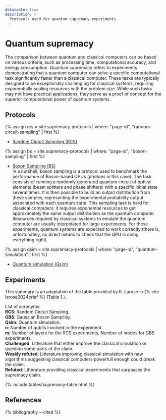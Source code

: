 ```yaml
---
datatable: true
description: >
  Protocols used for quantum supremacy experiments
---
```


# Quantum supremacy

The comparison between quantum and classical computers can be based on various criteria, such as processing time, computational accuracy, and energy consumption. Quantum supremacy refers to experiments demonstrating that a quantum computer can solve a specific computational task significantly faster than a classical computer. These tasks are typically designed to be exceptionally challenging for classical systems, requiring exponentially scaling resources with the problem size. While such tasks may not have practical applications, they serve as a proof of concept for the superior computational power of quantum systems.

## Protocols

{% assign rcs = site.supremacy-protocols | where: "page-id", "random-circuit-sampling" | first %}
- <a href="{{ rcs.url | prepend: site.baseurl }}">Random Circuit Sampling (RCS)</a>

{% assign bs = site.supremacy-protocols | where: "page-id", "boson-sampling" | first %}
- <a href="{{ bs.url | prepend: site.baseurl }}">Boson Sampling (BS)</a>\
In a nutshell, boson sampling is a protocol used to benchmark the performance of Boson-based QPUs (photons in this case). The task consists of running a randomly generated quantum circuit of optical elements (beam splitters and phase shifters) with a specific initial state several times. It is then possible to build an output distribution from these samples, representing the experimental probability output associated with each quantum state. This sampling task is hard for classical computers: it requires exponential resources to get approximately the same output distribution as the quantum computer. Resources required by classical systems to emulate the quantum computer are usually interpolated for large experiments. For these experiments, quantum systems are expected to work correctly (there is, unfortunately, no direct means to check that the QPU is doing everything right).

{% assign qsim = site.supremacy-protocols | where: "page-id", "quantum-simulation" | first %}
- <a href="{{ qsim.url | prepend: site.baseurl }}">Quantum simulation (Qsim)</a>

## Experiments

This summary is an adaptation of the table provided by R. Larose in {% cite larose2024brief %} (Table 1.).

List of acronyms:\
**RCS**: Random Circuit Sampling.\
**GBS**: Gaussian Boson Sampling.\
**Qsim**: Quantum simulation.\
**n**: Number of qubits involved in the experiment.\
**m**: Number of layers for the RCS experiments, Number of modes for GBS experiments.\
**Challenged**: Litterature that either improve the classical simulation or question some parts of the claim.\
**Weakly refuted**: Litterature improving classical simulation with new algorithms suggesting classical computers powerfull enough could break the claim.\
**Refuted**: Litterature providing classical experiments that surpasses the supremacy claim.

{% include tables/supremacy-table.html %}

<script type="text/javascript">
    $(document).ready(function() {
      $('.supremacy-table').DataTable(
        {
          "pageLength": 100
        } 
      );
    });
</script>

## References
{% bibliography --cited %}